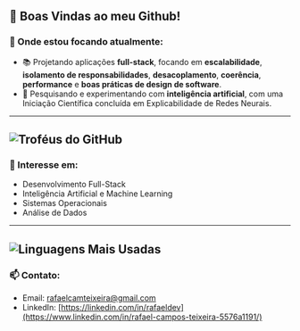 ## 🎯 Boas Vindas ao meu Github!

### 🚀 Onde estou focando atualmente:
- 📚 Projetando aplicações **full-stack**, focando em **escalabilidade**, **isolamento de responsabilidades**, **desacoplamento**, **coerência**, **performance** e **boas práticas de design de software**.   
- 🔬 Pesquisando e experimentando com **inteligência artificial**, com uma Iniciação Científica concluída em Explicabilidade de Redes Neurais.  
---

![Troféus do GitHub](https://github-profile-trophy.vercel.app/?username=RafaelCamposTXR&theme=radical&no-frame=true)  
---

### 🌱 Interesse em:
- Desenvolvimento Full-Stack
- Inteligência Artificial e Machine Learning
- Sistemas Operacionais
- Análise de Dados
---

![Linguagens Mais Usadas](https://github-readme-stats.vercel.app/api/top-langs/?username=RafaelCamposTXR&layout=compact&theme=radical&langs_count=10)
---

### 📫 Contato:
- Email: rafaelcamteixeira@gmail.com
- LinkedIn: [https://linkedin.com/in/rafaeldev](https://www.linkedin.com/in/rafael-campos-teixeira-5576a1191/)





